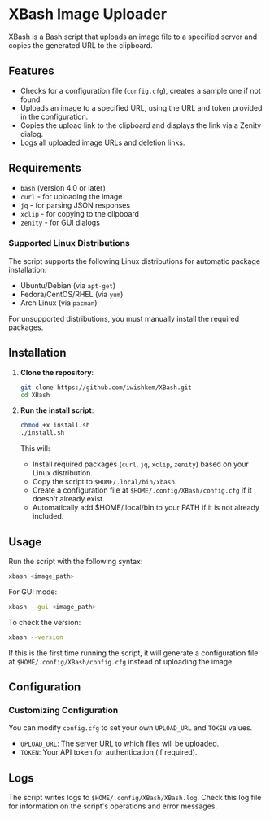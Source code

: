# XBash Image Uploader

XBash is a Bash script that uploads an image file to a specified server and copies the generated URL to the clipboard.

## Features

- Checks for a configuration file (`config.cfg`), creates a sample one if not found.
- Uploads an image to a specified URL, using the URL and token provided in the configuration.
- Copies the upload link to the clipboard and displays the link via a Zenity dialog.
- Logs all uploaded image URLs and deletion links.

## Requirements

- `bash` (version 4.0 or later)
- `curl` - for uploading the image
- `jq` - for parsing JSON responses
- `xclip` - for copying to the clipboard
- `zenity` - for GUI dialogs

### Supported Linux Distributions

The script supports the following Linux distributions for automatic package installation:

- Ubuntu/Debian (via `apt-get`)
- Fedora/CentOS/RHEL (via `yum`)
- Arch Linux (via `pacman`)

For unsupported distributions, you must manually install the required packages.

## Installation

1. **Clone the repository**:

   ```bash
   git clone https://github.com/iwishkem/XBash.git
   cd XBash
   ```

2. **Run the install script**:

   ```bash
   chmod +x install.sh
   ./install.sh
   ```

   This will:
   - Install required packages (`curl`, `jq`, `xclip`, `zenity`) based on your Linux distribution.
   - Copy the script to `$HOME/.local/bin/xbash`.
   - Create a configuration file at `$HOME/.config/XBash/config.cfg` if it doesn't already exist.
   - Automatically add $HOME/.local/bin to your PATH if it is not already included.

## Usage

Run the script with the following syntax:

```bash
xbash <image_path>
```

For GUI mode:

```bash
xbash --gui <image_path>
```

To check the version:

```bash
xbash --version
```

If this is the first time running the script, it will generate a configuration file at `$HOME/.config/XBash/config.cfg` instead of uploading the image.

## Configuration

### Customizing Configuration

You can modify `config.cfg` to set your own `UPLOAD_URL` and `TOKEN` values.

- `UPLOAD_URL`: The server URL to which files will be uploaded.
- `TOKEN`: Your API token for authentication (if required).

## Logs

The script writes logs to `$HOME/.config/XBash/XBash.log`. Check this log file for information on the script's operations and error messages.
